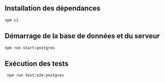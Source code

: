 ## Installation des dépendances

```bash
npm ci 
```

## Démarrage de la base de données et du serveur

```bash
npm run start:postgres 
```

## Exécution des tests

```bash
 npm run test:e2e:postgres 
 ```
